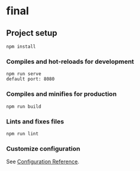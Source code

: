 # final

## Project setup
```
npm install
```

### Compiles and hot-reloads for development
```
npm run serve
default port: 8080
```

### Compiles and minifies for production
```
npm run build
```

### Lints and fixes files
```
npm run lint
```

### Customize configuration
See [Configuration Reference](https://cli.vuejs.org/config/).
